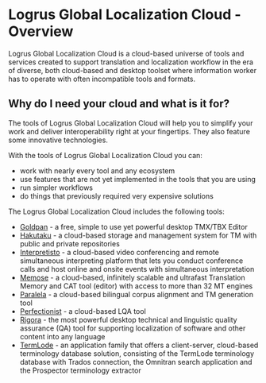 # Logrus Global Localization Cloud - Overview

Logrus Global Localization Cloud is a cloud-based universe of tools and services created to support translation and localization workflow in the era of diverse, both cloud-based and desktop toolset where information worker has to operate with often incompatible tools and formats.

## Why do I need your cloud and what is it for?

The tools of Logrus Global Localization Cloud will help you to simplify your work and deliver interoperability right at your fingertips. They also feature some innovative technologies.

With the tools of Logrus Global Localization Cloud you can:

* work with nearly every tool and any ecosystem
* use features that are not yet implemented in the tools that you are using
* run simpler workflows
* do things that previously required very expensive solutions

The Logrus Global Localization Cloud includes the following tools:

* [Goldpan](goldpan.md) - a free, simple to use yet powerful desktop TMX/TBX Editor
* [Hakutaku](hakutaku.md) - a cloud-based storage and management system for TM with public and private repositories
* [Interpretisto](interpretisto.md) - a cloud-based video conferencing and remote simultaneous interpreting platform that lets you conduct conference calls and host online and onsite events with simultaneous interpretation
* [Memose](memose.md) - a cloud-based, infinitely scalable and ultrafast Translation Memory and CAT tool (editor) with access to more than 32 MT engines
* [Paralela](paralela.md) - a cloud-based bilingual corpus alignment and TM generation tool
* [Perfectionist](perfectionist.md) - a cloud-based LQA tool
* [Rigora](rigora.md) - the most powerful desktop technical and linguistic quality assurance (QA) tool for supporting localization of software and other content into any language
* [TermLode](termlode.md) - an application family that offers a client-server, cloud-based terminology database solution, consisting of the TermLode terminology database with Trados connection, the Omnitran search application and the Prospector terminology extractor